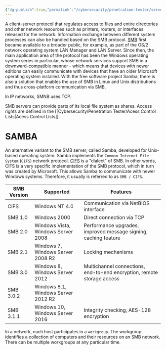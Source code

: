 ```yaml
---
{"dg-publish":true,"permalink":"/cybersecurity/penetration-tester/server-message-block/"}
---
```



A client-server protocol that regulates access to files and entire directories and other network resources such as printers, routers, or interfaces released for the network. Information exchange between different system processes can also be handled based on the SMB protocol. [SMB](https://docs.microsoft.com/en-us/openspecs/windows_protocols/ms-smb/f210069c-7086-4dc2-885e-861d837df688) first became available to a broader public, for example, as part of the OS/2 network operating system LAN Manager and LAN Server. Since then, the main application area of the protocol has been the Windows operating system series in particular, whose network services support SMB in a downward-compatible manner - which means that devices with newer editions can easily communicate with devices that have an older Microsoft operating system installed. With the free software project Samba, there is also a solution that enables the use of SMB in Linux and Unix distributions and thus cross-platform communication via SMB.

In IP networks, SMNB uses TCP.

SMB servers can provide parts of its local file system as shares. Access rights are defined in the [[Cybersecurity/Penetration Tester/Acess Control Lists\|Acess Control Lists]]. 

# SAMBA

An alternative variant to the SMB server, called Samba, developed for Unix-based operating system. Samba implements the `Common Internet File System` (`CIFS`) network protocol. [CIFS](https://docs.microsoft.com/en-us/openspecs/windows_protocols/ms-cifs/934c2faa-54af-4526-ac74-6a24d126724e) is a "dialect" of SMB. In other words, CIFS is a very specific implementation of the SMB protocol, which in turn was created by Microsoft. This allows Samba to communicate with newer Windows systems. Therefore, it usually is referred to as `SMB / CIFS`.

<table class="table table-striped text-left">
<thead>
<tr>
<th><strong>SMB Version</strong></th>
<th><strong>Supported</strong></th>
<th><strong>Features</strong></th>
</tr>
</thead>
<tbody>
<tr>
<td>CIFS</td>
<td>Windows NT 4.0</td>
<td>Communication via NetBIOS interface</td>
</tr>
<tr>
<td>SMB 1.0</td>
<td>Windows 2000</td>
<td>Direct connection via TCP</td>
</tr>
<tr>
<td>SMB 2.0</td>
<td>Windows Vista, Windows Server 2008</td>
<td>Performance upgrades, improved message signing, caching feature</td>
</tr>
<tr>
<td>SMB 2.1</td>
<td>Windows 7, Windows Server 2008 R2</td>
<td>Locking mechanisms</td>
</tr>
<tr>
<td>SMB 3.0</td>
<td>Windows 8, Windows Server 2012</td>
<td>Multichannel connections, end-to-end encryption, remote storage access</td>
</tr>
<tr>
<td>SMB 3.0.2</td>
<td>Windows 8.1, Windows Server 2012 R2</td>
<td></td>
</tr>
<tr>
<td>SMB 3.1.1</td>
<td>Windows 10, Windows Server 2016</td>
<td>Integrity checking, AES-128 encryption</td>
</tr>
</tbody>
</table>

In a network, each host participates in a `workgroup`. The workgroup identifies a collection of computers and their resources on an SMB network. There can be multiple workgroups at any particular time.

